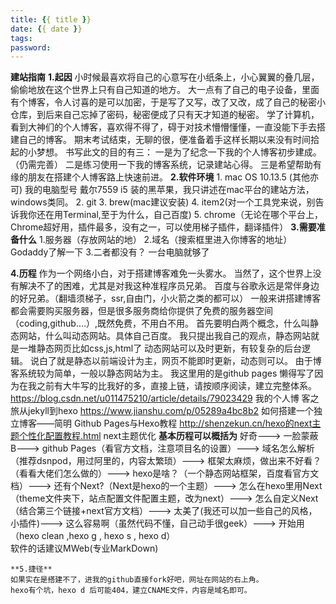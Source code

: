 ```yaml
---
title: {{ title }}
date: {{ date }}
tags:
password:
---
```

**建站指南**
**1.起因**
     小时候最喜欢将自己的心意写在小纸条上，小心翼翼的叠几层，偷偷地放在这个世界上只有自己知道的地方。
     大一点有了自己的电子设备，里面有个博客，令人讨喜的是可以加密，于是写了又写，改了又改，成了自己的秘密小仓库，到后来自己忘掉了密码，秘密便成了只有天才知道的秘密。
     学了计算机，看到大神们的个人博客，喜欢得不得了，碍于对技术懵懵懂懂，一直没能下手去搭建自己的博客。
     期末考试结束，无聊的很，便准备着手这样长期以来没有时间拾起的小梦想。
     书写此文的目的有三：
     一是为了纪念一下我的个人博客初步建成。（仍需完善）
     二是练习使用一下我的博客系统，记录建站心得。
     三是希望帮助有缘的朋友在搭建个人博客路上快速前进。
**2.软件环境**
    1. mac OS 10.13.5 (其他亦可)    我的电脑型号 戴尔7559 i5 装的黑苹果，我只讲述在mac平台的建站方法，windows类同。
    2. git
    3. brew(mac建议安装)
    4. item2(对一个工具党来说，别告诉我你还在用Terminal,至于为什么，自己百度)
    5. chrome（无论在哪个平台上，Chrome超好用，插件最多，没有之一，可以使用梯子插件，翻译插件）
**3.需要准备什么**
    1.服务器（存放网站的地）
    2.域名（搜索框里进入你博客的地址）Godaddy了解一下
    3.二者都没有？   一台电脑就够了
    
**4.历程**
     作为一个网络小白，对于搭建博客难免一头雾水。
     当然了，这个世界上没有解决不了的困难，尤其是对我这种准程序员兄弟。
     百度与谷歌永远是常伴身边的好兄弟。（翻墙须梯子，ssr,自由门，小火箭之类的都可以）
     一般来讲搭建博客都会需要购买服务器，但是很多服务商给你提供了免费的服务器空间（coding,github....）,既然免费，不用白不用。
     首先要明白两个概念，什么叫静态网站，什么叫动态网站。具体自己百度。
     我只提出我自己的观点，静态网站就是一堆静态网页比如css,js,html了
     动态网站可以及时更新，有较复杂的后台逻辑。
     说白了就是静态以前端设计为主，网页不能即时更新，动态则可以。
     由于博客系统较为简单，一般以静态网站为主。
     我这里用的是github pages
     懒得写了因为在我之前有大牛写的比我好的多，直接上链，请按顺序阅读，建立完整体系。
     https://blog.csdn.net/u011475210/article/details/79023429 我的个人博 客之旅从jekyll到hexo
         https://www.jianshu.com/p/05289a4bc8b2    如何搭建一个独立博客——简明 Github Pages与Hexo教程
    http://shenzekun.cn/hexo的next主题个性化配置教程.html   next主题优化
    **基本历程可以概括为**
    好奇--->
    一脸蒙蔽B--->
    github Pages（看官方文档，注意项目名的设置）--->
    域名怎么解析（推荐dsnpod，用过阿里的，内容太繁琐）--->
    框架太麻烦，做出来不好看？（看看大佬们怎么做的）--->
    hexo是啥？（一个静态网站框架，百度看官方文档）--->
    还有个Next?（Next是hexo的一个主题）--->
    怎么在hexo里用Next（theme文件夹下，站点配置文件配置主题，改为next）--->
    怎么自定义Next（结合第三个链接+next官方文档）--->
    太美了(我还可以加一些自己的风格，小插件)--->
    这么容易啊（虽然代码不懂，自己动手很geek）--->
    开始用 （hexo clean ,hexo g , hexo s , hexo d）  
    软件的话建议MWeb(专业MarkDown)
    
    **5.捷径**
    如果实在是搭建不了，进我的github直接fork好吧，网址在网站的右上角。
    hexo有个坑，hexo d 后可能404，建立CNAME文件，内容是域名即可。
